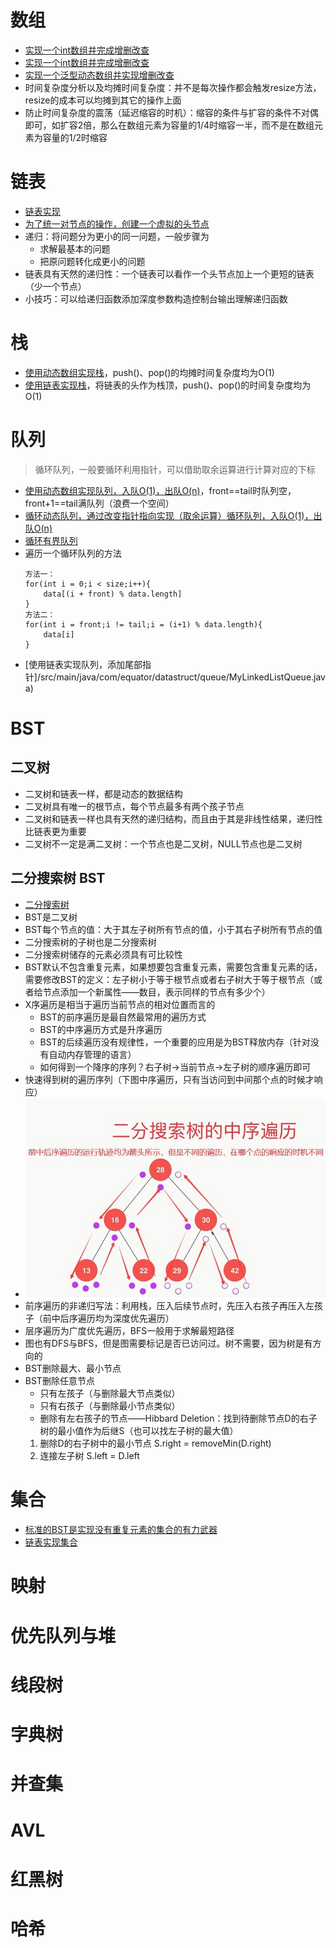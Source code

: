 # 数组
- [实现一个int数组并完成增删改查]()
- [实现一个int数组并完成增删改查](/src/main/java/com/equator/datastruct/array/MyIntArray.java)
- [实现一个泛型动态数组并实现增删改查](/src/main/java/com/equator/datastruct/array/MyGenericArray.java)
- 时间复杂度分析以及均摊时间复杂度：并不是每次操作都会触发resize方法，resize的成本可以均摊到其它的操作上面
- 防止时间复杂度的震荡（延迟缩容的时机）：缩容的条件与扩容的条件不对偶即可，如扩容2倍，那么在数组元素为容量的1/4时缩容一半，而不是在数组元素为容量的1/2时缩容

# 链表
- [链表实现](/src/main/java/com/equator/datastruct/linkedlist/MyGenericLinkedList.java)
- [为了统一对节点的操作，创建一个虚拟的头节点](/src/main/java/com/equator/datastruct/linkedlist/MyGenericLinkedListWithDummyHead.java)
- 递归：将问题分为更小的同一问题，一般步骤为
    - 求解最基本的问题
    - 把原问题转化成更小的问题
- 链表具有天然的递归性：一个链表可以看作一个头节点加上一个更短的链表（少一个节点）
- 小技巧：可以给递归函数添加深度参数构造控制台输出理解递归函数

# 栈
- [使用动态数组实现栈](/src/main/java/com/equator/datastruct/stack/MyArrayStack.java)，push()、pop()的均摊时间复杂度均为O(1)
- [使用链表实现栈](/src/main/java/com/equator/datastruct/stack/MyLinkedListStack.java)，将链表的头作为栈顶，push()、pop()的时间复杂度均为O(1)

# 队列
> 循环队列，一般要循环利用指针，可以借助取余运算进行计算对应的下标
- [使用动态数组实现队列，入队O(1)，出队O(n)](/src/main/java/com/equator/datastruct/queue/MyArrayQueue.java)，front==tail时队列空，front+1==tail满队列（浪费一个空间）
- [循环动态队列，通过改变指针指向实现（取余运算）循环队列，入队O(1)，出队O(n)](/src/main/java/com/equator/datastruct/queue/MyCycleQueue.java)
- [循环有界队列](/src/main/java/com/equator/datastruct/queue/MyQuickQueue.java)
- 遍历一个循环队列的方法
  ```
  方法一：
  for(int i = 0;i < size;i++){
      data[(i + front) % data.length]
  }
  方法二：
  for(int i = front;i != tail;i = (i+1) % data.length){
      data[i]
  }
  ```
- [使用链表实现队列，添加尾部指针]/src/main/java/com/equator/datastruct/queue/MyLinkedListQueue.java)


# BST
## 二叉树
- 二叉树和链表一样，都是动态的数据结构
- 二叉树具有唯一的根节点，每个节点最多有两个孩子节点
- 二叉树和链表一样也具有天然的递归结构，而且由于其是非线性结果，递归性比链表更为重要
- 二叉树不一定是满二叉树：一个节点也是二叉树，NULL节点也是二叉树
## 二分搜索树 BST
- [二分搜索树](/src/main/java/com/equator/datastruct/tree/binarySearchTree/BinarySearchTree.java)
- BST是二叉树
- BST每个节点的值：大于其左子树所有节点的值，小于其右子树所有节点的值
- 二分搜索树的子树也是二分搜索树
- 二分搜索树储存的元素必须具有可比较性
- BST默认不包含重复元素，如果想要包含重复元素，需要包含重复元素的话，需要修改BST的定义：左子树小于等于根节点或者右子树大于等于根节点（或者给节点添加一个新属性——数目，表示同样的节点有多少个）
- X序遍历是相当于遍历当前节点的相对位置而言的
    - BST的前序遍历是最自然最常用的遍历方式
    - BST的中序遍历方式是升序遍历
    - BST的后续遍历没有规律性，一个重要的应用是为BST释放内存（针对没有自动内存管理的语言）
    - 如何得到一个降序的序列？右子树->当前节点->左子树的顺序遍历即可
- 快速得到树的遍历序列（下图中序遍历，只有当访问到中间那个点的时候才响应）
- ![avatar](./images/遍历.jpg)
- 前序遍历的非递归写法：利用栈，压入后续节点时，先压入右孩子再压入左孩子（前中后序遍历均为深度优先遍历）
- 层序遍历为广度优先遍历，BFS一般用于求解最短路径
- 图也有DFS与BFS，但是图需要标记是否已访问过。树不需要，因为树是有方向的
- BST删除最大、最小节点
- BST删除任意节点
    - 只有左孩子（与删除最大节点类似）
    - 只有右孩子（与删除最小节点类似）
    - 删除有左右孩子的节点——Hibbard Deletion：找到待删除节点D的右子树的最小值作为后继S（也可以找左子树的最大值）
    1. 删除D的右子树中的最小节点 S.right = removeMin(D.right)
    2. 连接左子树 S.left = D.left
# 集合
- [标准的BST是实现没有重复元素的集合的有力武器](/src/main/java/com/equator/datastruct/set/BSTSet.java)
- [链表实现集合](/src/main/java/com/equator/datastruct/set/BSTSet.java)
# 映射

# 优先队列与堆

# 线段树

# 字典树

# 并查集

# AVL

# 红黑树

# 哈希